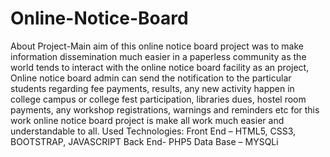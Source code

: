 # Online-Notice-Board
About Project-Main aim of this online notice board project was to make information dissemination much easier in a paperless community as
the world tends to interact with the online notice board facility as an project, Online notice board admin can send the notification to the particular students regarding fee payments, results, any new activity happen in college campus or college fest participation, libraries dues, hostel room payments, any workshop registrations, warnings and reminders etc for this work online
notice board project is make all work much easier and understandable to all.
Used Technologies:
Front End – HTML5, CSS3, BOOTSTRAP, JAVASCRIPT
Back End- PHP5
Data Base – MYSQLi
